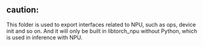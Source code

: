 ## caution:

This folder is used to export interfaces related to NPU, such as ops, device init and so on. And it will only be built in libtorch_npu without Python, which is used in inference with NPU.
